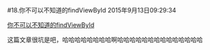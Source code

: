 #18.你不可以不知道的findViewById
2015年9月13日09:29:34

[你不可以不知道的findViewById](http://www.2cto.com/kf/201204/127405.html)

这篇文章很坑是吧，哈哈哈哈哈哈哈哈啊哈哈哈哈哈哈哈哈哈哈哈哈哈哈